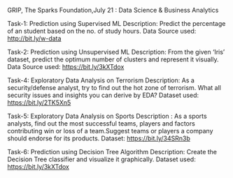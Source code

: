 GRIP, The Sparks Foundation,July 21 : Data Science & Business Analytics

Task-1: Prediction using Supervised ML
Description: Predict the percentage of an student based on the no. of study hours.
Data Source used: http://bit.ly/w-data

Task-2: Prediction using Unsupervised ML
Description: From the given ‘Iris’ dataset, predict the optimum number of clusters and represent it visually.
Data Source used: https://bit.ly/3kXTdox

Task-4: Exploratory Data Analysis on Terrorism
Description: As a security/defense analyst, try to find out the hot zone of terrorism. What all security issues and insights you can derive by EDA?
Dataset used: https://bit.ly/2TK5Xn5

Task-5: Exploratory Data Analysis on Sports
Description : As a sports analysts, find out the most successful teams, players and factors contributing win or loss of a team.Suggest teams or players a company should endorse for its products.
Dataset: https://bit.ly/34SRn3b

Task-6: Prediction using Decision Tree Algorithm
Description: Create the Decision Tree classifier and visualize it graphically.
Dataset used: https://bit.ly/3kXTdox
